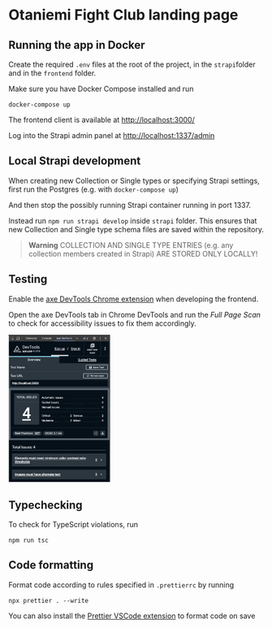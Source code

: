 # Otaniemi Fight Club landing page

## Running the app in Docker

Create the required `.env` files at the root of the project, in the `strapi`folder and in the `frontend` folder.

Make sure you have Docker Compose installed and run

```shell
docker-compose up
```

The frontend client is available at <a href="http://localhost:3000/" target="_blank">http://localhost:3000/</a>

Log into the Strapi admin panel at <a href="http://localhost:1337/admin" target="_blank">http://localhost:1337/admin</a>

## Local Strapi development

When creating new Collection or Single types or specifying Strapi settings, first run the Postgres (e.g. with `docker-compose up`)

And then stop the possibly running Strapi container running in port 1337.

Instead run `npm run strapi develop` inside `strapi` folder. This ensures that new Collection and Single type schema files are saved within the repository.

> **Warning**
> COLLECTION AND SINGLE TYPE ENTRIES (e.g. any collection members created in Strapi) ARE STORED ONLY LOCALLY!

## Testing

Enable the <a href="https://chromewebstore.google.com/detail/axe-devtools-web-accessib/lhdoppojpmngadmnindnejefpokejbdd?utm_source=deque.com&utm_medium=referral&utm_campaign=axe-browser-extensions_hero&pli=1" target="_blank">axe DevTools Chrome extension</a> when developing the frontend.

Open the axe DevTools tab in Chrome DevTools and run the _Full Page Scan_ to check for accessibility issues to fix them accordingly.

<img src="./assets/axeDevTools.png" alt="Axe DevTools Tab" style="max-width: 200px; height: auto;" />

## Typechecking

To check for TypeScript violations, run

```shell
npm run tsc
```

## Code formatting

Format code according to rules specified in `.prettierrc` by running

```shell
npx prettier . --write
```

You can also install the <a href="https://marketplace.visualstudio.com/items?itemName=esbenp.prettier-vscode" target="_blank">Prettier VSCode extension</a> to format code on save
